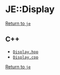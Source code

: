 # JE::Display

[Return to `je`](/docs/je.md)

## C++

- [`Display.hpp`](/src/je/Display.hpp)
- [`Display.cpp`](/src/je/Display.cpp)

[Return to `je`](/docs/je.md)